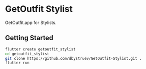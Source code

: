 # GetOutfit Stylist

GetOutfit.app for Stylists.

## Getting Started

```bash
flutter create getoutfit_stylist
cd getoutfit_stylist
git clone https://github.com/dbystruev/GetOutfit-Stylist.git .
flutter run
```
